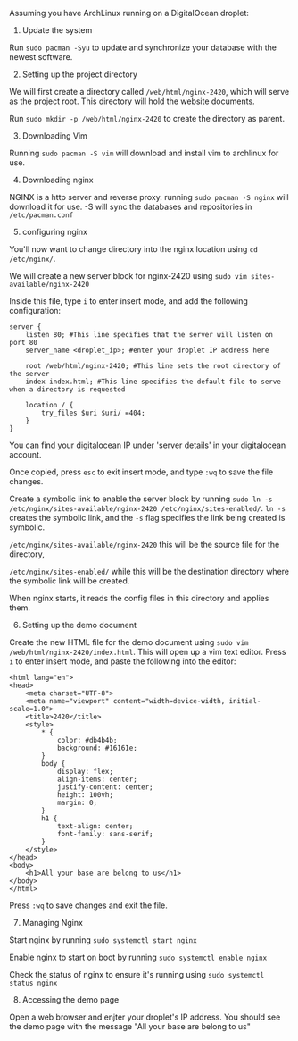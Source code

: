Assuming you have ArchLinux running on a DigitalOcean droplet:

1) Update the system

Run `sudo pacman -Syu` to update and synchronize your database with the newest software.


2) Setting up the project directory

We will first create a directory called `/web/html/nginx-2420`, which will serve as the project root. This directory will hold the website documents.

Run `sudo mkdir -p /web/html/nginx-2420` to create the directory as parent.

3) Downloading Vim

Running `sudo pacman -S vim` will download and install vim to archlinux for use.

4) Downloading nginx

NGINX is a http server and reverse proxy. running `sudo pacman -S nginx` will download it for use. -S will sync the databases and repositories in `/etc/pacman.conf`

5) configuring nginx

You'll now want to change directory into the nginx location using `cd /etc/nginx/`.

We will create a new server block for nginx-2420 using `sudo vim sites-available/nginx-2420`

Inside this file, type `i` to enter insert mode, and add the following configuration:

```
server {
    listen 80; #This line specifies that the server will listen on port 80
    server_name <droplet_ip>; #enter your droplet IP address here

    root /web/html/nginx-2420; #This line sets the root directory of the server
    index index.html; #This line specifies the default file to serve when a directory is requested

    location / {
        try_files $uri $uri/ =404;
    }
}
```
You can find your digitalocean IP under 'server details' in your digitalocean account.

Once copied, press `esc` to exit insert mode, and type `:wq` to save the file changes.

Create a symbolic link to enable the server block by running `sudo ln -s /etc/nginx/sites-available/nginx-2420 /etc/nginx/sites-enabled/`. 
`ln -s` creates the symbolic link, and the `-s` flag specifies the link being created is symbolic. 

`/etc/nginx/sites-available/nginx-2420` this will be the source file for the directory, 

`/etc/nginx/sites-enabled/` while this will be the destination directory where the symbolic link will be created. 

When nginx starts, it reads the config files in this directory and applies them.

6) Setting up the demo document

Create the new HTML file for the demo document using `sudo vim /web/html/nginx-2420/index.html`. This will open up a vim text editor. Press `i` to enter insert mode, and paste the following into the editor:

```<!DOCTYPE html>
<html lang="en">
<head>
    <meta charset="UTF-8">
    <meta name="viewport" content="width=device-width, initial-scale=1.0">
    <title>2420</title>
    <style>
        * {
            color: #db4b4b;
            background: #16161e;
        }
        body {
            display: flex;
            align-items: center;
            justify-content: center;
            height: 100vh;
            margin: 0;
        }
        h1 {
            text-align: center;
            font-family: sans-serif;
        }
    </style>
</head>
<body>
    <h1>All your base are belong to us</h1>
</body>
</html>
```
Press `:wq` to save changes and exit the file.

7) Managing Nginx

Start nginx by running `sudo systemctl start nginx`

Enable nginx to start on boot by running `sudo systemctl enable nginx`

Check the status of nginx to ensure it's running using `sudo systemctl status nginx`

8) Accessing the demo page

Open a web browser and enjter your droplet's IP address. You should see the demo page with the message "All your base are belong to us"

